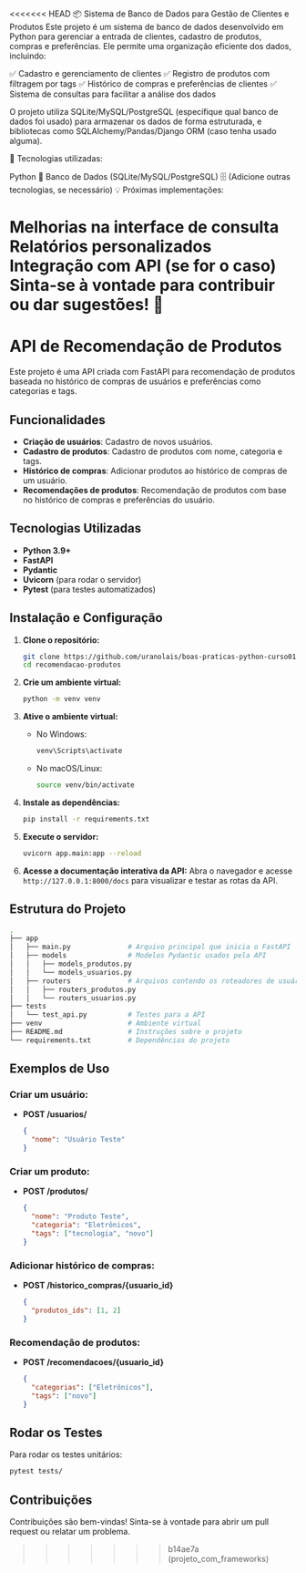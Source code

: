 <<<<<<< HEAD
📦 Sistema de Banco de Dados para Gestão de Clientes e Produtos
Este projeto é um sistema de banco de dados desenvolvido em Python para gerenciar a entrada de clientes, cadastro de produtos, compras e preferências. Ele permite uma organização eficiente dos dados, incluindo:

✅ Cadastro e gerenciamento de clientes
✅ Registro de produtos com filtragem por tags
✅ Histórico de compras e preferências de clientes
✅ Sistema de consultas para facilitar a análise dos dados

O projeto utiliza SQLite/MySQL/PostgreSQL (especifique qual banco de dados foi usado) para armazenar os dados de forma estruturada, e bibliotecas como SQLAlchemy/Pandas/Django ORM (caso tenha usado alguma).

📌 Tecnologias utilizadas:

Python 🐍
Banco de Dados (SQLite/MySQL/PostgreSQL) 🗄️
(Adicione outras tecnologias, se necessário)
💡 Próximas implementações:

Melhorias na interface de consulta
Relatórios personalizados
Integração com API (se for o caso)
Sinta-se à vontade para contribuir ou dar sugestões! 🚀
=======
# API de Recomendação de Produtos

Este projeto é uma API criada com FastAPI para recomendação de produtos baseada no histórico de compras de usuários e preferências como categorias e tags.

## Funcionalidades

- **Criação de usuários**: Cadastro de novos usuários.
- **Cadastro de produtos**: Cadastro de produtos com nome, categoria e tags.
- **Histórico de compras**: Adicionar produtos ao histórico de compras de um usuário.
- **Recomendações de produtos**: Recomendação de produtos com base no histórico de compras e preferências do usuário.

## Tecnologias Utilizadas

- **Python 3.9+**
- **FastAPI**
- **Pydantic**
- **Uvicorn** (para rodar o servidor)
- **Pytest** (para testes automatizados)

## Instalação e Configuração

1. **Clone o repositório:**
   ```bash
   git clone https://github.com/uranolais/boas-praticas-python-curso01.git
   cd recomendacao-produtos
   ```

2. **Crie um ambiente virtual:**
   ```bash
   python -m venv venv
   ```

3. **Ative o ambiente virtual:**
   - No Windows:
     ```bash
     venv\Scripts\activate
     ```
   - No macOS/Linux:
     ```bash
     source venv/bin/activate
     ```

4. **Instale as dependências:**
   ```bash
   pip install -r requirements.txt
   ```

5. **Execute o servidor:**
   ```bash
   uvicorn app.main:app --reload
   ```

6. **Acesse a documentação interativa da API:**
   Abra o navegador e acesse `http://127.0.0.1:8000/docs` para visualizar e testar as rotas da API.

## Estrutura do Projeto

```bash
.
├── app
│   ├── main.py              # Arquivo principal que inicia o FastAPI
│   ├── models               # Modelos Pydantic usados pela API
│   │   ├── models_produtos.py
│   │   └── models_usuarios.py
│   ├── routers              # Arquivos contendo os roteadores de usuários e produtos
│   │   ├── routers_produtos.py
│   │   └── routers_usuarios.py
├── tests
│   └── test_api.py          # Testes para a API
├── venv                     # Ambiente virtual
├── README.md                # Instruções sobre o projeto
└── requirements.txt         # Dependências do projeto
```

## Exemplos de Uso

### Criar um usuário:

- **POST /usuarios/**
  ```json
  {
    "nome": "Usuário Teste"
  }
  ```

### Criar um produto:

- **POST /produtos/**
  ```json
  {
    "nome": "Produto Teste",
    "categoria": "Eletrônicos",
    "tags": ["tecnologia", "novo"]
  }
  ```

### Adicionar histórico de compras:

- **POST /historico_compras/{usuario_id}**
  ```json
  {
    "produtos_ids": [1, 2]
  }
  ```

### Recomendação de produtos:

- **POST /recomendacoes/{usuario_id}**
  ```json
  {
    "categorias": ["Eletrônicos"],
    "tags": ["novo"]
  }
  ```

## Rodar os Testes

Para rodar os testes unitários:

```bash
pytest tests/
```

## Contribuições

Contribuições são bem-vindas! Sinta-se à vontade para abrir um pull request ou relatar um problema.
>>>>>>> b14ae7a (projeto_com_frameworks)

